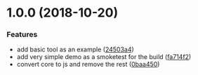 # 1.0.0 (2018-10-20)


### Features

* add basic tool as an example ([24503a4](https://github.com/literallycanvas/literallycanvas-core/commit/24503a4))
* add very simple demo as a smoketest for the build ([fa714f2](https://github.com/literallycanvas/literallycanvas-core/commit/fa714f2))
* convert core to js and remove the rest ([0baa450](https://github.com/literallycanvas/literallycanvas-core/commit/0baa450))

